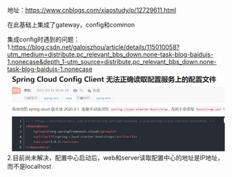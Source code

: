 地址：https://www.cnblogs.com/xiaostudy/p/12729611.html

在此基础上集成了gateway，config和common

集成config时遇到的问题：
    1.https://blog.csdn.net/galoiszhou/article/details/115010058?utm_medium=distribute.pc_relevant_bbs_down.none-task-blog-baidujs-1.nonecase&depth_1-utm_source=distribute.pc_relevant_bbs_down.none-task-blog-baidujs-1.nonecase
![img.png](img.png)
    2.目前尚未解决，配置中心启动后，web和server读取配置中心的地址是IP地址，而不是localhost

